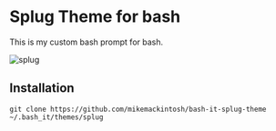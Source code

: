 Splug Theme for bash
===================
This is my custom bash prompt for bash.

![splug](https://www.dropbox.com/s/qrn0ysvuzu10afu/Screenshot%202014-11-09%2022.12.57.png?dl=1)

## Installation

    git clone https://github.com/mikemackintosh/bash-it-splug-theme ~/.bash_it/themes/splug
